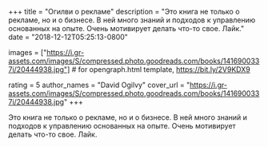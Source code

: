
+++
title = "Огилви о рекламе"
description = "Это книга не только о рекламе, но и о бизнесе. В ней много знаний и подходов к управлению основанных на опыте. Очень мотивирует делать что-то свое. Лайк."
date = "2018-12-12T05:25:13-0800"

images = ["https://i.gr-assets.com/images/S/compressed.photo.goodreads.com/books/1416900337i/20444938.jpg"]  # for opengraph.html template, https://bit.ly/2V9KDX9

rating = 5
author_names = "David Ogilvy"
cover_url = "https://i.gr-assets.com/images/S/compressed.photo.goodreads.com/books/1416900337i/20444938.jpg"
+++

Это книга не только о рекламе, но и о бизнесе. В ней много знаний и подходов к управлению основанных на опыте. Очень мотивирует делать что-то свое. Лайк.
